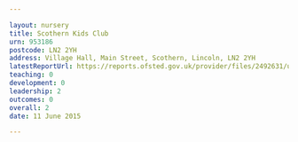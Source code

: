 ```yaml
---

layout: nursery
title: Scothern Kids Club
urn: 953186
postcode: LN2 2YH
address: Village Hall, Main Street, Scothern, Lincoln, LN2 2YH
latestReportUrl: https://reports.ofsted.gov.uk/provider/files/2492631/urn/953186.pdf
teaching: 0
development: 0
leadership: 2
outcomes: 0
overall: 2
date: 11 June 2015

---
```

